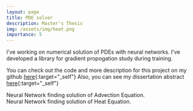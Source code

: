 ```yaml
---
layout: page
title: PDE solver
description: Master's Thesis
img: /assets/img/heat.png
importance: 5
---
```



I've working on numerical solution of PDEs with neural networks. I've developed a library for gradient propogation study during training.

You can check out the code and more description for this project on my github [here](https://github.com/pooyasf/DGM){:target="_self"}
Also, you can see my dissertation abstract [here](/assets/pdf/abstract.pdf){:target="_self"}

<div class="row">
    <div class="col-sm mt-3 mt-md-0">
        <img class="img-fluid rounded z-depth-1" src="{{ '/assets/img/advection_anim.gif' | relative_url }}" alt="" title="example image"/>
    </div>
</div>
<div class="caption">
    Neural Network finding solution of Advection Equation.
</div>


<div class="row">
    <div class="col-sm mt-3 mt-md-0">
        <img class="img-fluid rounded z-depth-1" src="{{ '/assets/img/heat_anim.gif' | relative_url }}" alt="" title="example image"/>
    </div>
</div>
<div class="caption">
    Neural Network finding solution of Heat Equation.
</div>
